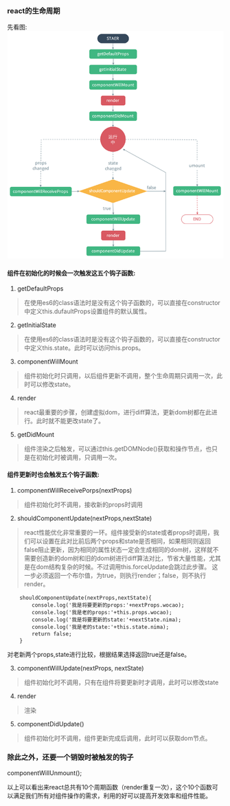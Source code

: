 ### react的生命周期
先看图:
![Image text](./img/one.png)

#### 组件在初始化的时候会一次触发这五个钩子函数:
1. getDefaultProps

 > 在使用es6的class语法时是没有这个钩子函数的，可以直接在constructor中定义this.dufaultProps设置组件的默认属性。

2. getInitialState

 > 在使用es6的class语法时是没有这个钩子函数的，可以直接在constructor中定义this.state。此时可以访问this.props。

3. componentWillMount

 > 组件初始化时只调用，以后组件更新不调用，整个生命周期只调用一次，此时可以修改state。

4. render

 > react最重要的步骤，创建虚拟dom，进行diff算法，更新dom树都在此进行。此时就不能更改state了。

5. getDidMount

 > 组件渲染之后触发，可以通过this.getDOMNode()获取和操作节点，也只是在初始化时被调用，只调用一次。

#### 组件更新时也会触发五个钩子函数:
1. componentWillReceivePorps(nextProps)

 > 组件初始化时不调用，接收新的props时调用

2. shouldComponentUpdate(nextProps,nextState)

> react性能优化非常重要的一环。组件接受新的state或者props时调用，我们可以设置在此对比前后两个props和state是否相同，如果相同则返回false阻止更新，因为相同的属性状态一定会生成相同的dom树，这样就不需要创造新的dom树和旧的dom树进行diff算法对比，节省大量性能，尤其是在dom结构复杂的时候。不过调用this.forceUpdate会跳过此步骤。
> 这一步必须返回一个布尔值，为true，则执行render；false，则不执行render。
```
	shouldComponentUpdate(nextProps,nextState){
		console.log('我是将要更新的props:'+nextProps.wocao);
		console.log('我是老的props:'+this.props.wocao);
		console.log('我是将要更新的state:'+nextState.nima);
		console.log('我是老的state:'+this.state.nima);
		return false;
	}
```
对老新两个props,state进行比较，根据结果选择返回true还是false。

3. componentWillUpdate(nextProps, nextState)

 > 组件初始化时不调用，只有在组件将要更新时才调用，此时可以修改state

4. render

 > 渲染

5. componentDidUpdate()

 > 组件初始化时不调用，组件更新完成后调用，此时可以获取dom节点。

### 除此之外，还要一个销毁时被触发的钩子

componentWillUnmount();

以上可以看出来react总共有10个周期函数（render重复一次），这个10个函数可以满足我们所有对组件操作的需求，利用的好可以提高开发效率和组件性能。